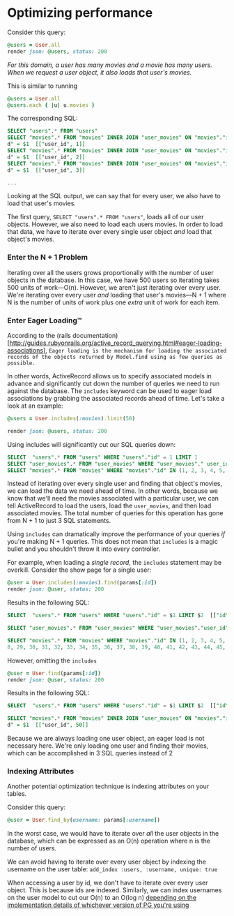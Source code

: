 # Optimizing performance

Consider this query:

```ruby
@users = User.all
render json: @users, status: 200
```

_For this domain, a user has many movies and a movie has many users. When we request a user object, it also loads that user's movies._

This is similar to running

```ruby
@users = User.all
@users.each { |u| u.movies }
```

The corresponding SQL:

```sql
SELECT "users".* FROM "users"
SELECT "movies".* FROM "movies" INNER JOIN "user_movies" ON "movies"."id" = "user_movies"."movie_id" WHERE "user_movies"."user_i
d" = $1  [["user_id", 1]]
SELECT "movies".* FROM "movies" INNER JOIN "user_movies" ON "movies"."id" = "user_movies"."movie_id" WHERE "user_movies"."user_i
d" = $1  [["user_id", 2]]
SELECT "movies".* FROM "movies" INNER JOIN "user_movies" ON "movies"."id" = "user_movies"."movie_id" WHERE "user_movies"."user_i
d" = $1  [["user_id", 3]]

...
```

Looking at the SQL output, we can say that for every user, we also have to load that user's movies.

The first query, `SELECT "users".* FROM "users"`, loads all of our user objects. However, we also need to load each users movies. In order to load that data, we have to iterate over every single user object _and_ load that object's movies.

### Enter the N + 1 Problem

Iterating over all the users grows proportionally with the number of user objects in the database. In this case, we have 500 users so iterating takes 500 units of work––O(n). However, we aren't just iterating over every user. We're iterating over every user _and_ loading that user's movies––N + 1 where N is the number of units of work plus one _extra_ unit of work for each item.

### Enter Eager Loading™️

According to the (rails documentation)[http://guides.rubyonrails.org/active_record_querying.html#eager-loading-associations], `Eager loading is the mechanism for loading the associated records of the objects returned by Model.find using as few queries as possible.`

In other words, ActiveRecord allows us to specify associated models in advance and significantly cut down the number of queries we need to run against the database. The `includes` keyword can be used to eager load associations by grabbing the associated records ahead of time. Let's take a look at an example:

```ruby
@users = User.includes(:movies).limit(50)

render json: @users, status: 200
```

Using includes will significantly cut our SQL queries down:

```sql
SELECT  "users".* FROM "users" WHERE "users"."id" = 1 LIMIT 1
SELECT "user_movies".* FROM "user_movies" WHERE "user_movies"." user_id" = 1
SELECT "movies".* FROM "movies" WHERE "movies"."id" IN (1, 2, 3, 4, 5, 6, 7.......)
```

Instead of iterating over every single user and finding that object's movies, we can load the data we need ahead of time. In other words, because we know that we'll need the movies associated with a particular user, we can tell ActiveRecord to load the users, load the `user_movies`, and then load associated movies. The total number of queries for this operation has gone from N + 1 to just 3 SQL statements.

Using `includes` can dramatically improve the performance of your queries _if_ you're making N + 1 queries. This does not mean that `includes` is a magic bullet and you shouldn't throw it into every controller.

For example, when loading a _single record_, the `includes` statement may be overkill. Consider the show page for a single user:

```ruby
@user = User.includes(:movies).find(params[:id])
render json: @user, status: 200
```

Results in the following SQL:

```sql
SELECT  "users".* FROM "users" WHERE "users"."id" = $1 LIMIT $2  [["id", 50], ["LIMIT", 1]]

SELECT "user_movies".* FROM "user_movies" WHERE "user_movies"."user_id" = 50

SELECT "movies".* FROM "movies" WHERE "movies"."id" IN (1, 2, 3, 4, 5, 6, 7, 8, 9, 10, 11, 12, 13, 14, 15, 16, 17, 18, 19, 20, 21, 22, 23, 24, 25, 26, 27, 2
8, 29, 30, 31, 32, 33, 34, 35, 36, 37, 38, 39, 40, 41, 42, 43, 44, 45, 46, 47, 48, 49, 50...
```

However, omitting the `includes`

```ruby
@user = User.find(params[:id])
render json: @user, status: 200
```

Results in the following SQL:

```sql
SELECT  "users".* FROM "users" WHERE "users"."id" = $1 LIMIT $2  [["id", 50], ["LIMIT", 1]]

SELECT "movies".* FROM "movies" INNER JOIN "user_movies" ON "movies"."id" = "user_movies"."movie_id" WHERE "user_movies"."user_i
d" = $1  [["user_id", 50]]
```

Because we are always loading one user object, an eager load is not necessary here. We're only loading one user and finding their movies, which can be accomplished in 3 SQL queries instead of 2

### Indexing Attributes

Another potential optimization technique is indexing attributes on your tables.

Consider this query:

```ruby
@user = User.find_by(username: params[:username])
```

In the worst case, we would have to iterate over _all_ the user objects in the database, which can be expressed as an O(n) operation where n is the number of users.

We can avoid having to iterate over every user object by indexing the username on the user table: `add_index :users, :username, unique: true`

When accessing a user by id, we don't have to iterate over every user object. This is because ids are indexed. Similarly, we can index usernames on the user model to cut our O(n) to an O(log n) [depending on the implementation details of whichever version of PG you're using](https://dba.stackexchange.com/questions/7375/is-there-any-index-with-o1-complexity-for-lookup-in-postgresql)
